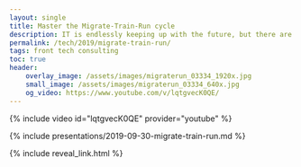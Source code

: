 ```yaml
---
layout: single
title: Master the Migrate-Train-Run cycle
description: IT is endlessly keeping up with the future, but there are things that make it dramatically easier
permalink: /tech/2019/migrate-train-run/
tags: front tech consulting
toc: true
header:
    overlay_image: /assets/images/migraterun_03334_1920x.jpg
    small_image: /assets/images/migraterun_03334_640x.jpg
    og_video: https://www.youtube.com/v/lqtgvecK0QE/
---
```


{% include video id="lqtgvecK0QE" provider="youtube" %}

{% include presentations/2019-09-30-migrate-train-run.md %}

{% include reveal_link.html %}
